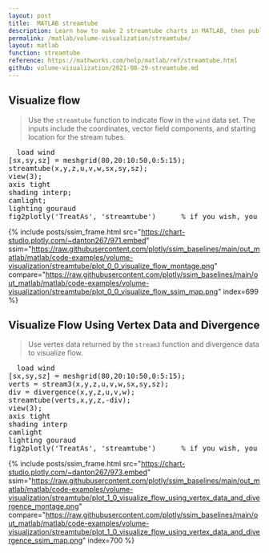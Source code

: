```yaml
---
layout: post
title:  MATLAB streamtube
description: Learn how to make 2 streamtube charts in MATLAB, then publish them to the Web with Plotly.
permalink: /matlab/volume-visualization/streamtube/
layout: matlab
function: streamtube
reference: https://mathworks.com/help/matlab/ref/streamtube.html
github: volume-visualization/2021-08-29-streamtube.md
---
```


## Visualize flow

> Use the `streamtube` function to indicate flow in the `wind` data set. The inputs include the coordinates, vector field components, and starting location for the stream tubes. 

<pre class="mcode">
  load wind
[sx,sy,sz] = meshgrid(80,20:10:50,0:5:15);
streamtube(x,y,z,u,v,w,sx,sy,sz);
view(3);
axis tight
shading interp;
camlight; 
lighting gouraud
fig2plotly('TreatAs', 'streamtube')      % if you wish, you can use following parameter to reduce plot complexity: 'quality', 30
</pre>

{% include posts/ssim_frame.html 
  src="https://chart-studio.plotly.com/~danton267/971.embed" 
  ssim="https://raw.githubusercontent.com/plotly/ssim_baselines/main/out_matlab/matlab/code-examples/volume-visualization/streamtube/plot_0_0_visualize_flow_montage.png" 
  compare="https://raw.githubusercontent.com/plotly/ssim_baselines/main/out_matlab/matlab/code-examples/volume-visualization/streamtube/plot_0_0_visualize_flow_ssim_map.png" 
  index=699
%}



<!--------------------- EXAMPLE BREAK ------------------------->

## Visualize Flow Using Vertex Data and Divergence

> Use vertex data returned by the `stream3` function and divergence data to visualize flow.

<pre class="mcode">
  load wind
[sx,sy,sz] = meshgrid(80,20:10:50,0:5:15);
verts = stream3(x,y,z,u,v,w,sx,sy,sz);
div = divergence(x,y,z,u,v,w);
streamtube(verts,x,y,z,-div);
view(3);
axis tight
shading interp
camlight 
lighting gouraud
fig2plotly('TreatAs', 'streamtube')      % if you wish, you can use following parameter to reduce plot complexity: 'quality', 30
</pre>

{% include posts/ssim_frame.html 
  src="https://chart-studio.plotly.com/~danton267/973.embed" 
  ssim="https://raw.githubusercontent.com/plotly/ssim_baselines/main/out_matlab/matlab/code-examples/volume-visualization/streamtube/plot_1_0_visualize_flow_using_vertex_data_and_divergence_montage.png" 
  compare="https://raw.githubusercontent.com/plotly/ssim_baselines/main/out_matlab/matlab/code-examples/volume-visualization/streamtube/plot_1_0_visualize_flow_using_vertex_data_and_divergence_ssim_map.png" 
  index=700
%}



<!--------------------- EXAMPLE BREAK ------------------------->

